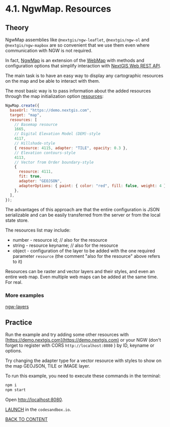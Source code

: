# 4.1. NgwMap. Resources

## Theory

NgwMap assemblies like `@nextgis/ngw-leaflet`, `@nextgis/ngw-ol` and `@nextgis/ngw-mapbox` are so convenient that we use them even where communication with NGW is not required.

In fact, [NgwMap](https://code-api.nextgis.com/classes/ngw_map.NgwMap.html) is an extension of the [WebMap](https://code-api.nextgis.com/classes/ngw_map.WebMap.html) with methods and configuration options that simplify interaction with [NextGIS Web REST API](https://docs.nextgis.ru/docs_ngweb_dev/doc/developer/toc.html#nextgis-web-rest-api).

The main task is to have an easy way to display any cartographic resources on the map and be able to interact with them.

The most basic way is to pass information about the added resources through the map initialization option [resources](https://code-api.nextgis.com/interfaces/ngw_map.NgwMapOptions.html#resources):

```javascript
NgwMap.create({
  baseUrl: "https://demo.nextgis.com",
  target: "map",
  resources: [
    // Basemap resource
    1665,
    // Digital Elevation Model (DEM)-style
    4117,
    // Hillshade-style
    { resource: 4115, adapter: "TILE", opacity: 0.3 },
    // Elevation contours-style
    4113,
    // Vector from Order boundary-style
    {
      resource: 4111,
      fit: true,
      adapter: "GEOJSON",
      adapterOptions: { paint: { color: "red", fill: false, weight: 4 } },
    },
  ],
});
```

The advantages of this approach are that the entire configuration is JSON serializable and can be easily transferred from the server or from the local state store.

The resources list may include:

- number - resource id; // also for the resource
- string - resource keyname; // also for the resource
- object - configuration of the layer to be added with the one required parameter `resource` (the comment "also for the resource" above refers to it)

Resources can be raster and vector layers and their styles, and even an entire web map. Even multiple web maps can be added at the same time. For real.

### More examples

[ngw-layers](https://code.nextgis.com/demo-examples-ngw-layers)

## Practice

Run the example and try adding some other resources with [https://demo.nextgis.com](https://demo.nextgis.com) or your NGW (don't forget to register with CORS `http://localhost:8080` ) by ID, keyname or options.

Try changing the adapter type for a vector resource with styles to show on the map GEOJSON, TILE or IMAGE layer.

To run this example, you need to execute these commands in the terminal:

```bash
npm i
npm start
```

Open [http://localhost:8080](http://localhost:8080).

[LAUNCH](https://githubbox.com/nextgis/ngf-tutorial/tree/master/tutorials/4_1_ngwmap_resources) in the `codesandbox.io`.

[BACK TO CONTENT](../../README.md)
